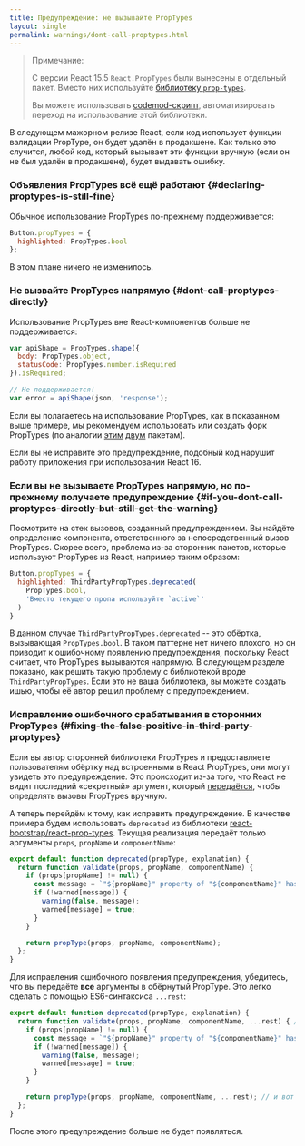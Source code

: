 ```yaml
---
title: Предупреждение: не вызывайте PropTypes
layout: single
permalink: warnings/dont-call-proptypes.html
---
```


> Примечание:
>
> С версии React 15.5 `React.PropTypes` были вынесены в отдельный пакет. Вместо них используйте [библиотеку `prop-types`](https://www.npmjs.com/package/prop-types).
>
> Вы можете использовать [codemod-скрипт](/blog/2017/04/07/react-v15.5.0.html#migrating-from-reactproptypes), автоматизировать переход на использование этой библиотеки.

В следующем мажорном релизе React, если код использует функции валидации PropType, он будет удалён в продакшене. Как только это случится, любой код, который вызывает эти функции вручную (если он не был удалён в продакшене), будет выдавать ошибку.

### Объявления PropTypes всё ещё работают {#declaring-proptypes-is-still-fine}

Обычное использование PropTypes по-прежнему поддерживается:

```javascript
Button.propTypes = {
  highlighted: PropTypes.bool
};
```

В этом плане ничего не изменилось.

### Не вызвайте PropTypes напрямую {#dont-call-proptypes-directly}

Использование PropTypes вне React-компонентов больше не поддерживается:

```javascript
var apiShape = PropTypes.shape({
  body: PropTypes.object,
  statusCode: PropTypes.number.isRequired
}).isRequired;

// Не поддерживается!
var error = apiShape(json, 'response');
```

Если вы полагаетесь на использование PropTypes, как в показанном выше примере, мы рекомендуем использовать или создать форк PropTypes (по аналогии [этим](https://github.com/aackerman/PropTypes) [двум](https://github.com/developit/proptypes) пакетам).

Если вы не исправите это предупреждение, подобный код нарушит работу приложения при использовании React 16.

### Если вы не вызываете PropTypes напрямую, но по-прежнему получаете предупреждение {#if-you-dont-call-proptypes-directly-but-still-get-the-warning}

Посмотрите на стек вызовов, созданный предупреждением. Вы найдёте определение компонента, ответственного за непосредственный вызов PropTypes. Скорее всего, проблема из-за сторонних пакетов, которые используют PropTypes из React, например таким образом:

```js
Button.propTypes = {
  highlighted: ThirdPartyPropTypes.deprecated(
    PropTypes.bool,
    'Вместо текущего пропа используйте `active`'
  )
}
```

В данном случае `ThirdPartyPropTypes.deprecated` -- это обёртка, вызывающая `PropTypes.bool`. В таком паттерне нет ничего плохого, но он приводит к ошибочному появлению предупреждения, поскольку React считает, что PropTypes вызываются напрямую. В следующем разделе показано, как решить такую проблему с библиотекой вроде `ThirdPartyPropTypes`. Если это не ваша библиотека, вы можете создать ишью, чтобы её автор решил проблему с предупреждением.

### Исправление ошибочного срабатывания в сторонних PropTypes {#fixing-the-false-positive-in-third-party-proptypes}

Если вы автор сторонней библиотеки PropTypes и предоставляете пользователям обёртку над встроенными в React PropTypes, они могут увидеть это предупреждение. Это происходит из-за того, что React не видит последний «секретный» аргумент, который [передаётся](https://github.com/facebook/react/pull/7132), чтобы определять вызовы PropTypes вручную.

А теперь перейдём к тому, как исправить предупреждение. В качестве примера будем использовать `deprecated` из библиотеки [react-bootstrap/react-prop-types](https://github.com/react-bootstrap/react-prop-types/blob/0d1cd3a49a93e513325e3258b28a82ce7d38e690/src/deprecated.js). Текущая реализация передаёт только аргументы `props`, `propName` и `componentName`:

```javascript
export default function deprecated(propType, explanation) {
  return function validate(props, propName, componentName) {
    if (props[propName] != null) {
      const message = `"${propName}" property of "${componentName}" has been deprecated.\n${explanation}`;
      if (!warned[message]) {
        warning(false, message);
        warned[message] = true;
      }
    }

    return propType(props, propName, componentName);
  };
}
```

Для исправления ошибочного появления предупреждения, убедитесь, что вы передаёте **все** аргументы в обёрнутый PropType. Это легко сделать с помощью ES6-синтаксиса `...rest`:

```javascript
export default function deprecated(propType, explanation) {
  return function validate(props, propName, componentName, ...rest) { // Обратите на ...rest вот тут
    if (props[propName] != null) {
      const message = `"${propName}" property of "${componentName}" has been deprecated.\n${explanation}`;
      if (!warned[message]) {
        warning(false, message);
        warned[message] = true;
      }
    }

    return propType(props, propName, componentName, ...rest); // и вот здесь
  };
}
```

После этого предупреждение больше не будет появляться.
